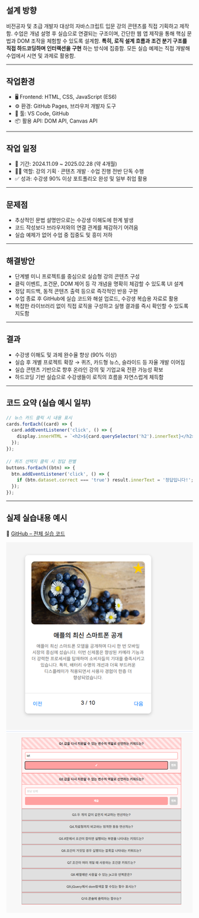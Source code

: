 ## 설계 방향  
비전공자 및 초급 개발자 대상의 자바스크립트 입문 강의 콘텐츠를 직접 기획하고 제작함.
수업은 개념 설명 후 실습으로 연결되는 구조이며,
간단한 웹 앱 제작을 통해 핵심 문법과 DOM 조작을 체험할 수 있도록 설계함.
**특히, 로직 설계 흐름과 조건 분기 구조를 직접 하드코딩하며 인터랙션을 구현** 하는 방식에 집중함.
모든 실습 예제는 직접 개발해 수업에서 시연 및 과제로 활용함.

---

## 작업환경 

- 🖥 Frontend: HTML, CSS, JavaScript (ES6)  
- ⚙️ 환경: GitHub Pages, 브라우저 개발자 도구  
- 🧰 툴: VS Code, GitHub  
- 📦 활용 API: DOM API, Canvas API

---

## 작업 일정  
- 📅 기간: 2024.11.09 ~ 2025.02.28 (약 4개월)  
- 👩‍🏫 역할: 강의 기획 · 콘텐츠 개발 · 수업 진행 전반 단독 수행
- ✅ 성과: 수강생 90% 이상 포트폴리오 완성 및 일부 취업 활용
---

## 문제점  
- 추상적인 문법 설명만으로는 수강생 이해도에 한계 발생  
- 코드 작성보다 브라우저와의 연결 관계를 체감하기 어려움  
- 실습 예제가 없어 수업 중 집중도 및 흥미 저하
---

## 해결방안  
- 단계별 미니 프로젝트를 중심으로 실습형 강의 콘텐츠 구성  
- 클릭 이벤트, 조건문, DOM 제어 등 각 개념을 명확히 체감할 수 있도록 UI 설계  
- 정답 피드백, 동적 콘텐츠 출력 등으로 즉각적인 반응 구현  
- 수업 종료 후 GitHub에 실습 코드와 해설 업로드, 수강생 복습용 자료로 활용
- 복잡한 라이브러리 없이 직접 로직을 구성하고 실행 결과를 즉시 확인할 수 있도록 지도함

---

## 결과  
- 수강생 이해도 및 과제 완수율 향상 (90% 이상)  
- 실습 후 개별 프로젝트 확장 → 퀴즈, 카드형 뉴스, 슬라이드 등 자율 개발 이어짐  
- 실습 콘텐츠 기반으로 향후 온라인 강의 및 기업교육 전환 가능성 확보
- 하드코딩 기반 실습으로 수강생들이 로직의 흐름을 자연스럽게 체득함

---

## 코드 요약 (실습 예시 일부)

```javascript
// 뉴스 카드 클릭 시 내용 표시
cards.forEach((card) => {
  card.addEventListener('click', () => {
    display.innerHTML = `<h2>${card.querySelector('h2').innerText}</h2>`;
  });
});

// 퀴즈 선택지 클릭 시 정답 판별
buttons.forEach((btn) => {
  btn.addEventListener('click', () => {
    if (btn.dataset.correct === 'true') result.innerText = '정답입니다!';
  });
});
```
---
## 실제 실습내용 예시

🔗 [GitHub – 전체 실습 코드](https://github.com/annie309409/javascript0201)
<div class="pics">
  <a  target="_blank " href="https://annie309409.github.io/javascript0201/news.html">
    <img src="../../portfolioImages/newsCard.png">
  </a>
  <a   target="_blank " href="https://annie309409.github.io/javascript0201/quiz.html">
    <img src="../../portfolioImages/quiz.png">
  </a>
</div>


